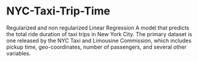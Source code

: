 # NYC-Taxi-Trip-Time
Regularized and non regularized Linear Regression 
A model that predicts the total ride duration of taxi trips in New York City. The primary dataset is one released by the NYC Taxi and Limousine Commission, which includes pickup time, geo-coordinates, number of passengers, and several other variables.
